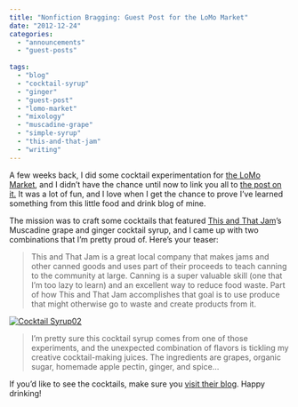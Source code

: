 ```yaml
---
title: "Nonfiction Bragging: Guest Post for the LoMo Market"
date: "2012-12-24"
categories:
  - "announcements"
  - "guest-posts"
  
tags:
  - "blog"
  - "cocktail-syrup"
  - "ginger"
  - "guest-post"
  - "lomo-market"
  - "mixology"
  - "muscadine-grape"
  - "simple-syrup"
  - "this-and-that-jam"
  - "writing"
---
```


A few weeks back, I did some cocktail experimentation for [the LoMo Market](http://www.thegourmez.com/2012/06/the-lomo-market/), and I didn’t have the chance until now to link you all to [the post on it.](http://lomomarket.com/2012/11/this-and-that-jam-cocktail-syrup/) It was a lot of fun, and I love when I get the chance to prove I’ve learned something from this little food and drink blog of mine.

The mission was to craft some cocktails that featured [This and That Jam](http://lomomarket.com/producers/this-that-jam/)’s Muscadine grape and ginger cocktail syrup, and I came up with two combinations that I’m pretty proud of. Here’s your teaser:

> This and That Jam is a great local company that makes jams and other canned goods and uses part of their proceeds to teach canning to the community at large. Canning is a super valuable skill (one that I’m too lazy to learn) and an excellent way to reduce food waste. Part of how This and That Jam accomplishes that goal is to use produce that might otherwise go to waste and create products from it.
>
>


<div class="caption">

[![](http://s3.amazonaws.com/thegourmez-wpmedia/2012/12/Cocktail-Syrup02.jpg "Cocktail Syrup02")](http://s3.amazonaws.com/thegourmez-wpmedia/2012/12/Cocktail-Syrup02.jpg)</div>

>
> I’m pretty sure this cocktail syrup comes from one of those experiments, and the unexpected combination of flavors is tickling my creative cocktail-making juices. The ingredients are grapes, organic sugar, homemade apple pectin, ginger, and spice…

If you’d like to see the cocktails, make sure you [visit their blog](http://lomomarket.com/2012/11/this-and-that-jam-cocktail-syrup/). Happy drinking!
